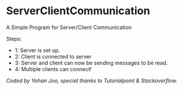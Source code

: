 # ServerClientCommunication
A Simple Program for Server/Client Communication

Steps:  
 * 1: Server is set up.  
 * 2: Client is connected to server  
 * 3: Server and client can now be sending messages to be read.  
 * 4: Multiple clients can connect!  
  
*Coded by Yohan Joo, special thanks to Tutorialpoint & Stackoverflow.*
